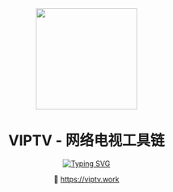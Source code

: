 <div align="center">
<img src="https://raw.githubusercontent.com/viptv-work/viptv-work.github.io/master/docs/VIPTV-LOGO-LONG-FINAL%401x-600x175.png" height="200">
<h1 align="center">VIPTV - 网络电视工具链</h1>
  
[![Typing SVG](https://readme-typing-svg.demolab.com?font=Fira+Code&size=26&pause=1000&random=false&width=435&lines=The+five+boxing+wizards+jump+quickly)](https://git.io/typing-svg)
  

  
🔗 https://viptv.work

</div>
